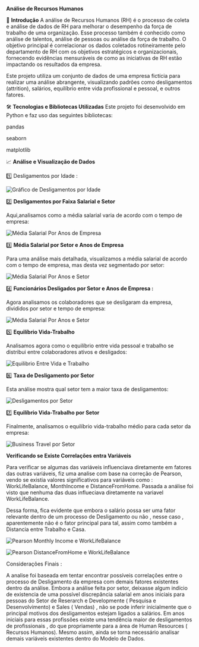 
**Análise de Recursos Humanos**

📖 **Introdução**
A análise de Recursos Humanos (RH) é o processo de coleta e análise de dados de RH para melhorar o desempenho da força de trabalho de uma organização. Esse processo também é conhecido como análise de talentos, análise de pessoas ou análise da força de trabalho. O objetivo principal é correlacionar os dados coletados rotineiramente pelo departamento de RH com os objetivos estratégicos e organizacionais, fornecendo evidências mensuráveis de como as iniciativas de RH estão impactando os resultados da empresa.

Este projeto utiliza um conjunto de dados de uma empresa fictícia para realizar uma análise abrangente, visualizando padrões como desligamentos (attrition), salários, equilíbrio entre vida profissional e pessoal, e outros fatores.


🛠️ **Tecnologias e Bibliotecas Utilizadas**
Este projeto foi desenvolvido em Python e faz uso das seguintes bibliotecas:

pandas

seaborn

matplotlib


📈 **Análise e Visualização de Dados**

1️⃣ Desligamentos por Idade :


![Gráfico de Desligamentos por Idade](https://github.com/henriquesmeira/Projeto-Analise-de-Dados-Rh-IBM/blob/ReadMe/Imagens/image_1.png?raw=true)

2️⃣ **Desligamentos por Faixa Salarial e Setor**

Aqui,analisamos como a média salarial varia de acordo com o tempo de empresa:

![Média Salarial Por Anos de Empresa](https://github.com/henriquesmeira/Projeto-Analise-de-Dados-Rh-IBM/blob/ReadMe/Imagens/Desligamentos%20por%20renda.png?raw=true)

3️⃣ **Média Salarial por Setor e Anos de Empresa**

Para uma análise mais detalhada, visualizamos a média salarial de acordo com o tempo de empresa, mas desta vez segmentado por setor:

![Média Salarial Por Anos e Setor](https://github.com/henriquesmeira/Projeto-Analise-de-Dados-Rh-IBM/blob/ReadMe/Imagens/media%20salarial%20por%20departamente.png?raw=true)


4️⃣ **Funcionários Desligados por Setor e Anos de Empresa :**

Agora analisamos os colaboradores que se desligaram da empresa, divididos por setor e tempo de empresa:

![Média Salarial Por Anos e Setor](https://github.com/henriquesmeira/Projeto-Analise-de-Dados-Rh-IBM/blob/ReadMe/Imagens/Desligamentos%20por%20setor.png?raw=true)


5️⃣ **Equilíbrio Vida-Trabalho**

Analisamos agora como o equilíbrio entre vida pessoal e trabalho se distribui entre colaboradores ativos e desligados:

![Equilibrio Entre Vida e Trabalho](https://github.com/henriquesmeira/Projeto-Analise-de-Dados-Rh-IBM/blob/ReadMe/Imagens/equilibrio%20vida%20trab%20%20por%20departmento.png?raw=true)



6️⃣ **Taxa de Desligamento por Setor**

Esta análise mostra qual setor tem a maior taxa de desligamentos:

![Desligamentos por Setor](https://github.com/henriquesmeira/Projeto-Analise-de-Dados-Rh-IBM/blob/ReadMe/Imagens/taxa%20media%20de%20desliga%20por%20departamento.png?raw=true)

7️⃣ **Equilíbrio Vida-Trabalho por Setor**

Finalmente, analisamos o equilíbrio vida-trabalho médio para cada setor da empresa:

![Business Travel por Setor](https://github.com/henriquesmeira/Projeto-Analise-de-Dados-Rh-IBM/blob/ReadMe/Imagens/travelporsetor.JPG?raw=true)


 **Verificando se Existe Correlações entra Variáveis**

Para verificar se algumas das variáveis influenciava diretamente em fatores das outras variáveis, fiz uma analise com base na correção de Pearson, vendo se existia valores significativos para variáveis como : WorkLifeBalance, MonthIncome e DistanceFromHome.
Passada a análise foi visto que nenhuma das duas influeciava diretamente na variavel WorkLifeBalance. 

Dessa forma, fica evidente que embora o salário possa ser uma fator relevante dentro de um processo de Desligamento ou não , nesse caso , aparentemente não é o fator principal para tal, assim como também a Distancia entre Trabalho e Casa.



![Pearson Monthly Income e WorkLifeBalance](https://github.com/henriquesmeira/Projeto-Analise-de-Dados-Rh-IBM/blob/ReadMe/Imagens/Pearson%20WorkLife%20Balance%20e%20MonthlyIncome.png?raw=true)

![Pearson DistanceFromHome e WorkLifeBalance](https://github.com/henriquesmeira/Projeto-Analise-de-Dados-Rh-IBM/blob/ReadMe/Imagens/WorkLife%20Balance%20e%20DistanceFromHome.png?raw=true)



Considerações Finais : 

A analise foi baseada em tentar encontrar possíveis correlações entre o processo de Desligamento da empresa com demais fatores existentes dentro da análise. Embora a análise feita por setor, deixasse algum indício de existencia de  uma possível discrepância salarial em anos iniciais para pessoas do Setor de Reserarch e Developmente ( Pesquisa e Desenvolvimento) e Sales ( Vendas) , não se pode inferir inicialmente que o principal motivos dos desligamentos estejam ligados a salários. Em anos iniciais para essas profissões existe uma tendência maior de desligamentos de profissionais , do que propriamente para a área de Human Resources ( Recursos Humanos). Mesmo assim, ainda se torna necessário analisar demais variáveis existentes dentro do Modelo de Dados. 
